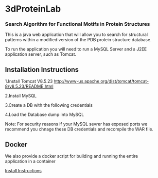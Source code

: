 # 3dProteinLab
### Search Algorithm for Functional Motifs in Protein Structures

This is a java web application that will allow you to search for structural patterns within a 
modified version of the PDB protein structure database.

To run the application you will need to run a MySQL Server and a J2EE application server, such as Tomcat.

## Installation Instructions

1.Install Tomcat V8.5.23
http://www-us.apache.org/dist/tomcat/tomcat-8/v8.5.23/README.html

2.Install MySQL


3.Create a DB with the following credentials


4.Load the Database dump into MySQL


Note: For security reasons if your MySQL sevrer has exposed ports 
we recommend you chnage these DB credentials and recompile the WAR file.


## Docker

We also provide a docker script for building and running the entire application in a container
 
[Install Instructions](docker/README.md)
 

